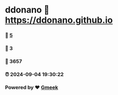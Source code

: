 # ddonano :link: https://ddonano.github.io 
### :page_facing_up: [5](https://ddonano.github.io/tag.html) 
### :speech_balloon: 3 
### :hibiscus: 3657 
### :alarm_clock: 2024-09-04 19:30:22 
### Powered by :heart: [Gmeek](https://github.com/Meekdai/Gmeek)
